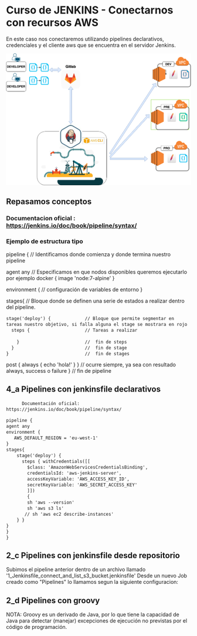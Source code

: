# Curso de JENKINS - Conectarnos con recursos AWS

En este caso nos conectaremos utilizando pipelines declarativos, credenciales y el cliente aws que se encuentra en el servidor Jenkins.


![Texto alternativo](imagenes/diapositivas-4-aws.png)

## Repasamos conceptos

### Documentacion oficial : https://jenkins.io/doc/book/pipeline/syntax/

### Ejemplo de estructura tipo


pipeline {                        // Identificamos donde comienza y donde termina nuestro pipeline

agent any                         //  Especificamos en que nodos disponibles queremos ejecutarlo por ejemplo docker { image 'node:7-alpine' }

environment {                     // configuración de variables de entorno 
}

stages{                           // Bloque donde se definen una serie de estados a realizar dentro del pipeline.   

    stage('deploy') {             // Bloque que permite segmentar en tareas nuestro objetivo, si falla alguna el stage se mostrara en rojo 
      steps {                     // Tareas a realizar 
        
        }                         //  fin de steps
      }                           //  fin de stage
    }                             //  fin de stages
post { always { echo 'hola!' } }  //  ocurre siempre, ya sea con resultado always, success o failure
}                                 //  fin de pipeline



## 4_a   Pipelines con jenkinsfile declarativos 
          Documentación oficial:  https://jenkins.io/doc/book/pipeline/syntax/ 

```
pipeline {
agent any 
environment {
   AWS_DEFAULT_REGION = 'eu-west-1' 
}
stages{ 
    stage('deploy') {
      steps { withCredentials([[
        $class: 'AmazonWebServicesCredentialsBinding', 
        credentialsId: 'aws-jenkins-server', 
        accessKeyVariable: 'AWS_ACCESS_KEY_ID', 
        secretKeyVariable: 'AWS_SECRET_ACCESS_KEY'
        ]]) 
        {
        sh 'aws --version' 
        sh 'aws s3 ls' 
       // sh 'aws ec2 describe-instances'
    } }
} 
} 
}
```
## 2_c   Pipelines con jenkinsfile desde repositorio

Subimos el pipeline anterior dentro de un archivo llamado '1_Jenkinsfile_connect_and_list_s3_bucket.jenkinsfile' 
Desde un nuevo Job creado como "Pipelines" lo llamamos segun la siguiente configuracion:


 ## 2_d   Pipelines con groovy

NOTA: Groovy es un derivado de Java, por lo que tiene la capacidad de Java para detectar (manejar) excepciones de ejecución no previstas por el código de programación.














